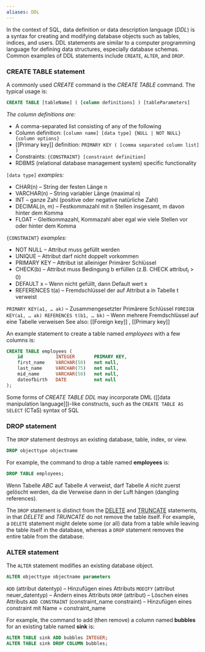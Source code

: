 ```yaml
---
aliases: DDL
---
```

In the context of SQL, data definition or data description language (*DDL*) is a syntax for creating and modifying database objects such as tables, indices, and users. DDL statements are similar to a computer programming language for defining data structures, especially database schemas. Common examples of DDL statements include `CREATE`, `ALTER`, and `DROP`.

### CREATE TABLE statement

A commonly used _CREATE_ command is the _CREATE TABLE_ command. The typical usage is:

```SQL
CREATE TABLE [tableName] ( [column definitions] ) [tableParameters]
```

*The column definitions are:*
- A comma-separated list consisting of any of the following
- Column definition: `[column name] [data type] {NULL | NOT NULL} {column options}`
- [[Primary key]] definition: `PRIMARY KEY ( [comma separated column list] )`
- Constraints: `{CONSTRAINT} [constraint definition]`
- RDBMS (relational database management system) specific functionality

`[data type]` *examples:*
- CHAR(n) – String der festen Länge n 
- VARCHAR(n) – String variabler Länge (maximal n)
- INT – ganze Zahl (positive oder negative natürliche Zahl) 
- DECIMAL(n, m) – Festkommazahl mit n Stellen insgesamt, m davon hinter dem Komma 
- FLOAT – Gleitkommazahl, Kommazahl aber egal wie viele Stellen vor oder hinter dem Komma

`{CONSTRAINT}` *examples:* 
- NOT NULL – Attribut muss gefüllt werden 
- UNIQUE – Attribut darf nicht doppelt vorkommen 
- PRIMARY KEY – Attribut ist alleiniger Primärer Schlüssel 
- CHECK(b) – Attribut muss Bedingung b erfüllen (z.B. CHECK attribut$_i$ > 0) 
- DEFAULT x – Wenn nicht gefüllt, dann Default wert x 
- REFERENCES t(a) – Fremdschlüssel der auf Attribut a in Tabelle t verweist

`PRIMARY KEY(a1, … ak)` – Zusammengesetzter Primärere Schlüssel 
`FOREIGN KEY(a1, … ak) REFERENCES t(b1, … bk)` – Wenn mehrere Fremdschlüssel auf eine Tabelle verweisen 
See also: [[Foreign key]] , [[Primary key]] 

An example statement to create a table named _employees_ with a few columns is:

```sql
CREATE TABLE employees (
    id            INTEGER       PRIMARY KEY,
    first_name    VARCHAR(50)   not null,
    last_name     VARCHAR(75)   not null,
    mid_name      VARCHAR(50)   not null,
    dateofbirth   DATE          not null
);
```

Some forms of _CREATE TABLE DDL_ may incorporate DML ([[data manipulation language]])-like constructs, such as the `CREATE TABLE AS SELECT` (CTaS) syntax of SQL

### DROP statement

The `DROP` statement destroys an existing database, table, index, or view.

```sql
DROP objecttype objectname
```

For example, the command to drop a table named **employees** is:

```sql
DROP TABLE employees;
```

Wenn Tabelle *ABC* auf Tabelle *A* verweist, darf Tabelle *A* nicht zuerst gelöscht werden, da die Verweise dann in der Luft hängen (dangling references).

The `DROP` statement is distinct from the [DELETE](https://en.wikipedia.org/wiki/Delete_(SQL) "Delete (SQL)") and [TRUNCATE](https://en.wikipedia.org/wiki/Truncate_(SQL) "Truncate (SQL)") statements, in that _DELETE_ and _TRUNCATE_ do not remove the table itself. For example, a `DELETE` statement might delete some (or all) data from a table while leaving the table itself in the database, whereas a `DROP` statement removes the entire table from the database.

### ALTER statement

The `ALTER` statement modifies an existing database object.

```sql
ALTER objecttype objectname parameters
```

`ADD` (attribut datentyp) – Hinzufügen eines Attributs 
`MODIFY` (attribut neuer_datentyp) – Ändern eines Attributs 
`DROP` (attribut) – Löschen eines Attributs 
`ADD CONSTRAINT` (constraint_name constraint) – Hinzufügen eines constraint mit Name = constraint_name

For example, the command to add (then remove) a column named **bubbles** for an existing table named **sink** is:

```sql
ALTER TABLE sink ADD bubbles INTEGER;
ALTER TABLE sink DROP COLUMN bubbles;
```




